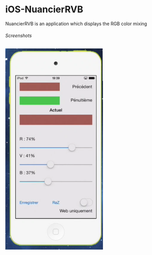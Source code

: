 iOS-NuancierRVB
===============

NuancierRVB is an application which displays the RGB color mixing

###### Screenshots
![alt text](https://github.com/Kingsousse/iOS-NuancierRVB/blob/master/capt1.png "screen 1")
